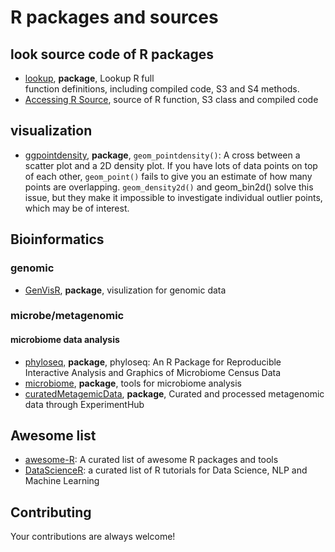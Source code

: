 # R packages and sources


## look source code of R packages

- [lookup](https://github.com/jimhester/lookup), **package**, Lookup R full  
  function definitions, including compiled code, S3 and S4 methods.
- [Accessing R Source](https://github.com/jennybc/access-r-source), source of R
  function, S3 class and compiled code
  
## visualization

- [ggpointdensity](https://github.com/LKremer/ggpointdensity), **package**, 
  `geom_pointdensity()`: A cross between a scatter plot and a 2D density plot. 
  If you have lots of data points on top of each other, `geom_point()` fails to 
  give you an estimate of how many points are overlapping. `geom_density2d()` and
  geom_bin2d() solve this issue, but they make it impossible to investigate 
  individual outlier points, which may be of interest.


## Bioinformatics

### genomic

- [GenVisR](https://github.com/griffithlab/GenVisR/issues), **package**,
  visulization for genomic data

### microbe/metagenomic

#### microbiome data analysis

- [phyloseq](https://github.com/joey711/phyloseq), **package**, phyloseq: An R 
  Package for Reproducible Interactive Analysis and Graphics of Microbiome Census
  Data
- [microbiome](https://github.com/microbiome/microbiome), **package**, tools for
  microbiome analysis
- [curatedMetagemicData](https://github.com/waldronlab/curatedMetagenomicData), 
  **package**, Curated and processed metagenomic data through ExperimentHub 

## Awesome list

- [awesome-R](https://github.com/qinwf/awesome-R): A curated list of awesome R 
  packages and tools
- [DataScienceR](https://github.com/ujjwalkarn/DataScienceR): a curated list of R
  tutorials for Data Science, NLP and Machine Learning

## Contributing

Your contributions are always welcome!
